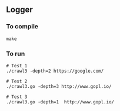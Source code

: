 ## Logger

### To compile
```
make
```

### To run
```
# Test 1
./crawl3 -depth=2 https://google.com/

# Test 2
./crawl3.go -depth=3 http://www.gopl.io/

# Test 3
./crawl3.go -depth=1  http://www.gopl.io/
```
